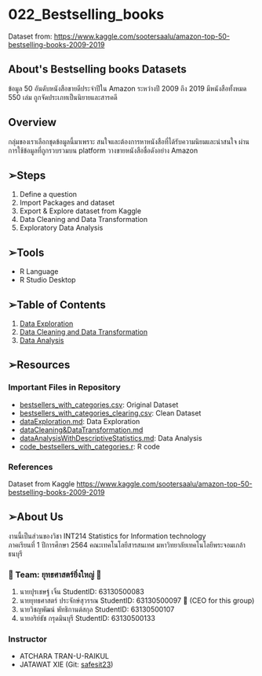 # 022_Bestselling_books
Dataset from: https://www.kaggle.com/sootersaalu/amazon-top-50-bestselling-books-2009-2019

## About's Bestselling books Datasets
ข้อมูล 50 อันดับหนังสือขายดีประจำปีใน Amazon ระหว่างปี 2009 ถึง 2019 มีหนังสือทั้งหมด 550 เล่ม ถูกจัดประเภทเป็นนิยายและสารคดี

## Overview 
กลุ่มของเราเลือกชุดข้อมูลนี้มาเพราะ สนใจและต้องการหาหนังสือที่ได้รับความนิยมและน่าสนใจ ผ่านการใช้ข้อมูลที่ถูกรวบรวมบน platform วางขายหนังสือชื่อดังอย่าง Amazon

## ➢Steps
1. Define a question
2. Import Packages and dataset
3. Export & Explore dataset from Kaggle
4. Data Cleaning and Data Transformation
5. Exploratory Data Analysis

## ➢Tools
- R Language
- R Studio Desktop

## ➢Table of Contents
1. [Data Exploration](./groupMid/dataExploration.md)
2. [Data Cleaning and Data Transformation](./groupMid/dataCleaning&DataTransformation.md)
3. [Data Analysis](./groupMid/dataAnalysisWithDescriptiveStatistics.md)

## ➢Resources
### Important Files in Repository
- [bestsellers_with_categories.csv](./groupMid/bestsellers_with_categories.csv): Original Dataset
- [bestsellers_with_categories_clearing.csv](./groupMid/code_bestsellers_with_categories.r): Clean Dataset
- [dataExploration.md](./groupMid/dataExploration.md): Data Exploration
- [dataCleaning&DataTransformation.md](./groupMid/dataCleaning&DataTransformation.md)
- [dataAnalysisWithDescriptiveStatistics.md](./groupMid/dataAnalysisWithDescriptiveStatistics.md): Data Analysis
- [code_bestsellers_with_categories.r](./groupMid/code_bestsellers_with_categories.r): R code

### References
Dataset from Kaggle https://www.kaggle.com/sootersaalu/amazon-top-50-bestselling-books-2009-2019

## ➢About Us
งานนี้เป็นส่วนของวิชา INT214 Statistics for Information technology <br/> ภาคเรียนที่ 1 ปีการศึกษา 2564 คณะเทคโนโลยีสารสนเทศ มหาวิทยาลัยเทคโนโลยีพระจอมเกล้าธนบุรี 
### 🌈 Team: ยุทธศาสตร์ยิ่งใหญ่ 🌈
1. นายปุรเชษฐ์ เจิ้น               StudentID: 63130500083 
2. นายยุทธศาสตร์ ประจักษ์สุวรรณ    StudentID: 63130500097 🎤 (CEO for this group)
3. นายวิชญพัฒน์ พัทธิกานต์สกุล     StudentID: 63130500107 
4. นายอริย์ธัช กรุดมินบุรี            StudentID: 63130500133

### Instructor
- ATCHARA TRAN-U-RAIKUL 
- JATAWAT XIE (Git: [safesit23](https://github.com/safesit23))
